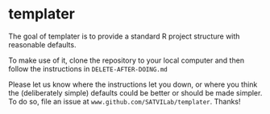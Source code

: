 
# templater

The goal of templater is to provide a standard R project structure with reasonable defaults.

To make use of it, clone the repository to your local computer and then follow the instructions in `DELETE-AFTER-DOING.md`

Please let us know where the instructions let you down, or where you think the (deliberately simple) defaults could be better or should be made simpler. To do so, file an issue at `www.github.com/SATVILab/templater`. Thanks!